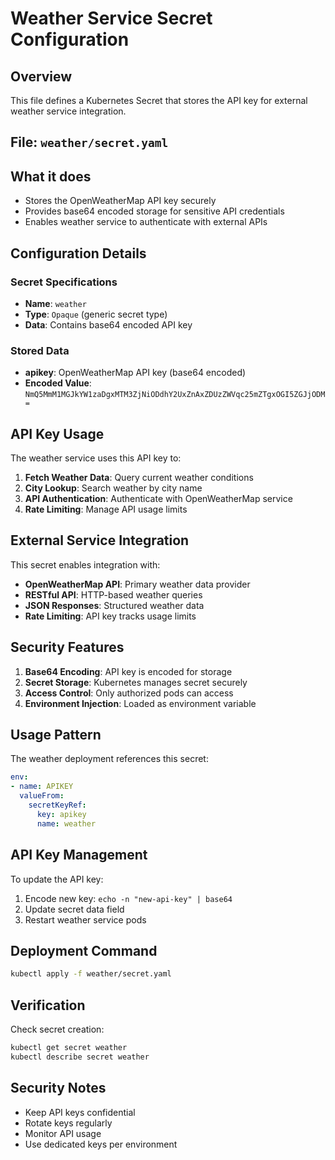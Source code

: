 # Weather Service Secret Configuration

## Overview
This file defines a Kubernetes Secret that stores the API key for external weather service integration.

## File: `weather/secret.yaml`

## What it does
- Stores the OpenWeatherMap API key securely
- Provides base64 encoded storage for sensitive API credentials
- Enables weather service to authenticate with external APIs

## Configuration Details

### Secret Specifications
- **Name**: `weather`
- **Type**: `Opaque` (generic secret type)
- **Data**: Contains base64 encoded API key

### Stored Data
- **apikey**: OpenWeatherMap API key (base64 encoded)
- **Encoded Value**: `NmQ5MmM1MGJkYW1zaDgxMTM3ZjNiODdhY2UxZnAxZDUzZWVqc25mZTgxOGI5ZGJjODM=`

## API Key Usage
The weather service uses this API key to:
1. **Fetch Weather Data**: Query current weather conditions
2. **City Lookup**: Search weather by city name
3. **API Authentication**: Authenticate with OpenWeatherMap service
4. **Rate Limiting**: Manage API usage limits

## External Service Integration
This secret enables integration with:
- **OpenWeatherMap API**: Primary weather data provider
- **RESTful API**: HTTP-based weather queries
- **JSON Responses**: Structured weather data
- **Rate Limiting**: API key tracks usage limits

## Security Features
1. **Base64 Encoding**: API key is encoded for storage
2. **Secret Storage**: Kubernetes manages secret securely
3. **Access Control**: Only authorized pods can access
4. **Environment Injection**: Loaded as environment variable

## Usage Pattern
The weather deployment references this secret:
```yaml
env:
- name: APIKEY
  valueFrom:
    secretKeyRef:
      key: apikey
      name: weather
```

## API Key Management
To update the API key:
1. Encode new key: `echo -n "new-api-key" | base64`
2. Update secret data field
3. Restart weather service pods

## Deployment Command
```bash
kubectl apply -f weather/secret.yaml
```

## Verification
Check secret creation:
```bash
kubectl get secret weather
kubectl describe secret weather
```

## Security Notes
- Keep API keys confidential
- Rotate keys regularly
- Monitor API usage
- Use dedicated keys per environment
